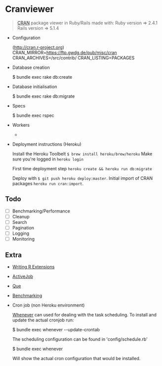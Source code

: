 # Cranviewer

> [CRAN](https://cran.r-project.org/) package viewer in Ruby/Rails
> made with:
>   Ruby version => 2.4.1
>   Rails version => 5.1.4

* Configuration

  (http://cran.r-project.org)
  CRAN_MIRROR=https://ftp.gwdg.de/pub/misc/cran
  CRAN_ARCHIVES=/src/contrib/
  CRAN_LISTING=PACKAGES

* Database creation

  $ bundle exec rake db:create

* Database initialisation

  $ bundle exec rake db:migrate

* Specs

  $ bundle exec rspec

* Workers

  -

* Deployment instructions (Heroku)

  Install the Heroku Toolbelt `$ brew install heroku/brew/heroku`
  Make sure you're logged in `heroku login`

  First time deployment step `heroku create && heroku run db:migrate`

  Deploy with `$ git push heroku deploy:master`.
  Initial import of CRAN packages `heroku run cran:import`.


## Todo

- [ ] Benchmarking/Performance
- [ ] Cleanup
- [ ] Search
- [ ] Pagination
- [ ] Logging
- [ ] Monitoring

## Extra

* [Writing R Extensions](https://cran.r-project.org/doc/manuals/r-devel/R-exts.html)
* [ActiveJob](http://edgeguides.rubyonrails.org/active_job_basics.html)
* [Que](https://github.com/chanks/que)
* [Benchmarking](http://guides.rubyonrails.org/v3.2.13/performance_testing.html)

* Cron job (non Heroku environment)

  [Whenever](https://github.com/javan/whenever) can used for dealing with the task scheduling. To install and update the actual cronjob run:

  $ bundle exec whenever --update-crontab

  The scheduling configuration can be found in 'config/schedule.rb'

  $ bundle exec whenever

  Will show the actual cron configuration that would be installed.
